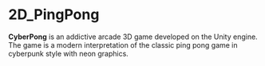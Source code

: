 # 2D_PingPong
**CyberPong** is an addictive arcade 3D game developed on the Unity engine. The game is a modern interpretation of the classic ping pong game in cyberpunk style with neon graphics.
